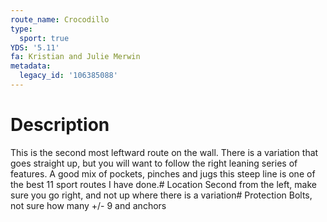 ```yaml
---
route_name: Crocodillo
type:
  sport: true
YDS: '5.11'
fa: Kristian and Julie Merwin
metadata:
  legacy_id: '106385088'
---
```

# Description
This is the second most leftward route on the wall.  There is a variation that goes straight up, but you will want to follow the right leaning series of features.  A good mix of pockets, pinches and jugs this steep line is one of the best 11 sport routes I have done.# Location
Second from the left, make sure you go right, and not up where there is a variation# Protection
Bolts, not sure how many +/- 9 and anchors